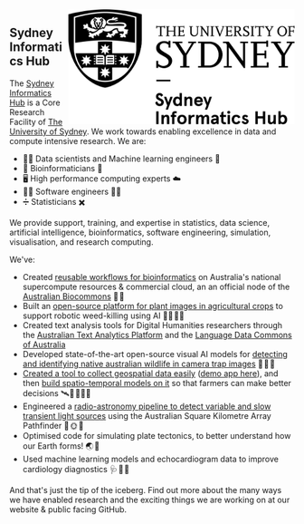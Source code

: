 <img src="sydney_informatics_hub_logo.png" align="right" width="400px"/>

## Sydney Informatics Hub

The [Sydney Informatics Hub](https://www.sydney.edu.au/sydney-informatics-hub) is a Core Research Facility of [The University of Sydney](https://www.sydney.edu.au/). We work towards enabling excellence in data and compute intensive research. We are:

- 👩‍💻 Data scientists and Machine learning engineers 🤖
- 🧬 Bioinformaticians 🧬
- 🖥️ High performance computing experts ☁️
- 👨‍💻 Software engineers 👩‍💻
- :heavy_division_sign: Statisticians :heavy_multiplication_x:

We provide support, training, and expertise in statistics, data science, artificial intelligence, bioinformatics, software engineering, simulation, visualisation, and research computing.

We've:

- Created [reusable workflows for bioinformatics](https://github.com/Sydney-Informatics-Hub/Bioinformatics) on Australia's national supercompute resources & commercial cloud, an an official node of the [Australian Biocommons](https://www.biocommons.org.au/) 🔬 🧬
- Built an [open-source platform for plant images in agricultural crops](https://weed-ai.sydney.edu.au/) to support robotic weed-killing using AI 🌱🤖 🧑‍🌾
- Created text analysis tools for Digital Humanities researchers through the [Australian Text Analytics Platform](https://www.atap.edu.au/) and the [Language Data Commons of Australia](https://www.ldaca.edu.au/)
- Developed state-of-the-art open-source visual AI models for [detecting and identifying native australian wildlife in camera trap images](https://marsupial.ai/) 📸 🦊 🐨
- [Created a tool to collect geospatial data easily](https://github.com/Sydney-Informatics-Hub/AgReFed-DataHarvester/) ([demo app here](https://huggingface.co/spaces/SIH/geodata-harvester-app)), and then [build spatio-temporal models on it](https://www.agrefed.org.au/cb_pages/agrefed_mechanistic_and_data-driven_models.php) so that farmers can make better decisions 🛰️🌱 👨🏿‍🌾
- Engineered a [radio-astronomy pipeline to detect variable and slow transient light sources](https://www.vast-survey.org/vast-pipeline/) using the Australian Square Kilometre Array Pathfinder 📡 🌞 🌌
- Optimised code for simulating plate tectonics, to better understand how our Earth forms! 🌏 🌋 
- Used machine learning models and echocardiogram data to improve cardiology diagnostics 🩺 🩻 🏩 

And that's just the tip of the iceberg. Find out more about the many ways we have enabled research and the exciting things we are working on at our website & public facing GitHub.
